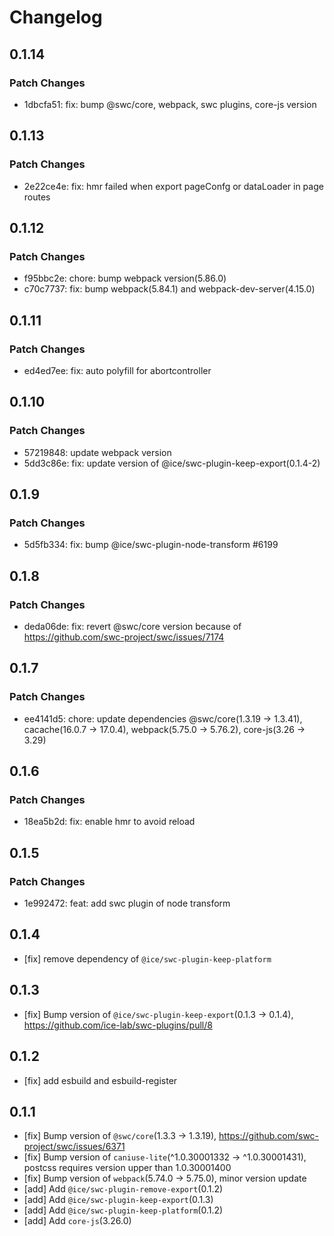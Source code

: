 # Changelog

## 0.1.14

### Patch Changes

- 1dbcfa51: fix: bump @swc/core, webpack, swc plugins, core-js version

## 0.1.13

### Patch Changes

- 2e22ce4e: fix: hmr failed when export pageConfg or dataLoader in page routes

## 0.1.12

### Patch Changes

- f95bbc2e: chore: bump webpack version(5.86.0)
- c70c7737: fix: bump webpack(5.84.1) and webpack-dev-server(4.15.0)

## 0.1.11

### Patch Changes

- ed4ed7ee: fix: auto polyfill for abortcontroller

## 0.1.10

### Patch Changes

- 57219848: update webpack version
- 5dd3c86e: fix: update version of @ice/swc-plugin-keep-export(0.1.4-2)

## 0.1.9

### Patch Changes

- 5d5fb334: fix: bump @ice/swc-plugin-node-transform #6199

## 0.1.8

### Patch Changes

- deda06de: fix: revert @swc/core version because of https://github.com/swc-project/swc/issues/7174

## 0.1.7

### Patch Changes

- ee4141d5: chore: update dependencies @swc/core(1.3.19 -> 1.3.41), cacache(16.0.7 -> 17.0.4), webpack(5.75.0 -> 5.76.2), core-js(3.26 -> 3.29)

## 0.1.6

### Patch Changes

- 18ea5b2d: fix: enable hmr to avoid reload

## 0.1.5

### Patch Changes

- 1e992472: feat: add swc plugin of node transform

## 0.1.4

- [fix] remove dependency of `@ice/swc-plugin-keep-platform`

## 0.1.3

- [fix] Bump version of `@ice/swc-plugin-keep-export`(0.1.3 -> 0.1.4), https://github.com/ice-lab/swc-plugins/pull/8

## 0.1.2

- [fix] add esbuild and esbuild-register

## 0.1.1

- [fix] Bump version of `@swc/core`(1.3.3 -> 1.3.19), https://github.com/swc-project/swc/issues/6371
- [fix] Bump version of `caniuse-lite`(^1.0.30001332 -> ^1.0.30001431), postcss requires version upper than 1.0.30001400
- [fix] Bump version of `webpack`(5.74.0 -> 5.75.0), minor version update
- [add] Add `@ice/swc-plugin-remove-export`(0.1.2)
- [add] Add `@ice/swc-plugin-keep-export`(0.1.3)
- [add] Add `@ice/swc-plugin-keep-platform`(0.1.2)
- [add] Add `core-js`(3.26.0)
